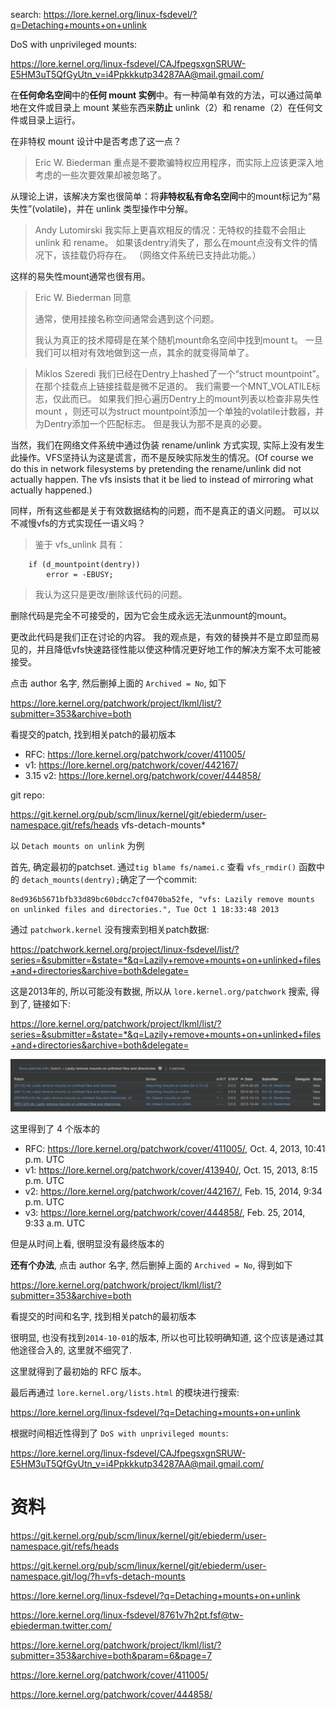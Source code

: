 
search: https://lore.kernel.org/linux-fsdevel/?q=Detaching+mounts+on+unlink

DoS with unprivileged mounts:

https://lore.kernel.org/linux-fsdevel/CAJfpegsxgnSRUW-E5HM3uT5QfGyUtn_v=i4Ppkkkutp34287AA@mail.gmail.com/

在**任何命名空间**中的**任何 mount 实例**中。有一种简单有效的方法，可以通过简单地在文件或目录上 mount 某些东西来**防止** unlink（2）和 rename（2）在任何文件或目录上运行。

在非特权 mount 设计中是否考虑了这一点？

> Eric W. Biederman
> 重点是不要欺骗特权应用程序，而实际上应该更深入地考虑的一些次要效果却被忽略了。

从理论上讲，该解决方案也很简单：将**非特权私有命名空间**中的mount标记为“易失性”(volatile)，并在 unlink 类型操作中分解。

> Andy Lutomirski
> 我实际上更喜欢相反的情况：无特权的挂载不会阻止 unlink 和 rename。 如果该dentry消失了，那么在mount点没有文件的情况下，该挂载仍将存在。 （网络文件系统已支持此功能。）

这样的易失性mount通常也很有用。

> Eric W. Biederman
> 同意
>
> 通常，使用挂接名称空间通常会遇到这个问题。
>
> 我认为真正的技术障碍是在某个随机mount命名空间中找到mount t。 一旦我们可以相对有效地做到这一点，其余的就变得简单了。

> Miklos Szeredi
> 我们已经在Dentry上hashed了一个“struct mountpoint”。 在那个挂载点上链接挂载是微不足道的。 我们需要一个MNT_VOLATILE标志，仅此而已。 如果我们担心遍历Dentry上的mount列表以检查非易失性 mount ，则还可以为struct mountpoint添加一个单独的volatile计数器，并为Dentry添加一个匹配标志。 但是我认为那不是真的必要。


当然，我们在网络文件系统中通过伪装 rename/unlink 方式实现, 实际上没有发生此操作。VFS坚持认为这是谎言，而不是反映实际发生的情况。(Of course we do this in network filesystems by pretending the rename/unlink did not actually happen.  The vfs insists that it be lied to instead of mirroring what actually happened.)

同样，所有这些都是关于有效数据结构的问题，而不是真正的语义问题。 可以以不减慢vfs的方式实现任一语义吗？

> 鉴于 vfs_unlink 具有：
```
	if (d_mountpoint(dentry))
		error = -EBUSY;
```
> 我认为这只是更改/删除该代码的问题。

删除代码是完全不可接受的，因为它会生成永远无法unmount的mount。

更改此代码是我们正在讨论的内容。 我的观点是，有效的替换并不是立即显而易见的，并且降低vfs快速路径性能以使这种情况更好地工作的解决方案不太可能被接受。






点击 author 名字, 然后删掉上面的 `Archived = No`, 如下

https://lore.kernel.org/patchwork/project/lkml/list/?submitter=353&archive=both


看提交的patch, 找到相关patch的最初版本

* RFC: https://lore.kernel.org/patchwork/cover/411005/
* v1: https://lore.kernel.org/patchwork/cover/442167/
* 3.15 v2: https://lore.kernel.org/patchwork/cover/444858/

git repo:

https://git.kernel.org/pub/scm/linux/kernel/git/ebiederm/user-namespace.git/refs/heads vfs-detach-mounts*








以 `Detach mounts on unlink` 为例

首先, 确定最初的patchset. 通过`tig blame fs/namei.c` 查看 `vfs_rmdir()` 函数中的 `detach_mounts(dentry);`确定了一个commit:

```
8ed936b5671bfb33d89bc60bdcc7cf0470ba52fe, "vfs: Lazily remove mounts on unlinked files and directories.", Tue Oct 1 18:33:48 2013
```

通过 `patchwork.kernel` 没有搜索到相关patch数据:

https://patchwork.kernel.org/project/linux-fsdevel/list/?series=&submitter=&state=*&q=Lazily+remove+mounts+on+unlinked+files+and+directories&archive=both&delegate=

这是2013年的, 所以可能没有数据, 所以从 `lore.kernel.org/patchwork` 搜索, 得到了, 链接如下:

https://lore.kernel.org/patchwork/project/lkml/list/?series=&submitter=&state=*&q=Lazily+remove+mounts+on+unlinked+files+and+directories&archive=both&delegate=

![2021-05-22-22-51-40.png](./images/2021-05-22-22-51-40.png)

这里得到了 4 个版本的

* RFC: https://lore.kernel.org/patchwork/cover/411005/, Oct. 4, 2013, 10:41 p.m. UTC
* v1: https://lore.kernel.org/patchwork/cover/413940/, Oct. 15, 2013, 8:15 p.m. UTC
* v2: https://lore.kernel.org/patchwork/cover/442167/, Feb. 15, 2014, 9:34 p.m. UTC
* v3: https://lore.kernel.org/patchwork/cover/444858/, Feb. 25, 2014, 9:33 a.m. UTC

但是从时间上看, 很明显没有最终版本的

**还有个办法**, 点击 author 名字, 然后删掉上面的 `Archived = No`, 得到如下

https://lore.kernel.org/patchwork/project/lkml/list/?submitter=353&archive=both

看提交的时间和名字, 找到相关patch的最初版本

很明显, 也没有找到`2014-10-01`的版本, 所以也可比较明确知道, 这个应该是通过其他途径合入的, 这里就不细究了.

这里就得到了最初始的 RFC 版本。

最后再通过 `lore.kernel.org/lists.html` 的模块进行搜索:

https://lore.kernel.org/linux-fsdevel/?q=Detaching+mounts+on+unlink

根据时间相近性得到了 `DoS with unprivileged mounts`:

https://lore.kernel.org/linux-fsdevel/CAJfpegsxgnSRUW-E5HM3uT5QfGyUtn_v=i4Ppkkkutp34287AA@mail.gmail.com/







# 资料

https://git.kernel.org/pub/scm/linux/kernel/git/ebiederm/user-namespace.git/refs/heads


https://git.kernel.org/pub/scm/linux/kernel/git/ebiederm/user-namespace.git/log/?h=vfs-detach-mounts

https://lore.kernel.org/linux-fsdevel/?q=Detaching+mounts+on+unlink

https://lore.kernel.org/linux-fsdevel/8761v7h2pt.fsf@tw-ebiederman.twitter.com/

https://lore.kernel.org/patchwork/project/lkml/list/?submitter=353&archive=both&param=6&page=7

https://lore.kernel.org/patchwork/cover/411005/

https://lore.kernel.org/patchwork/cover/444858/

